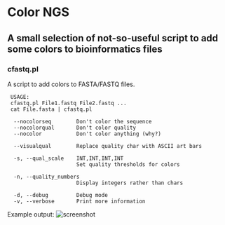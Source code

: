 # Color NGS
## A small selection of not-so-useful script to add some colors to bioinformatics files


### cfastq.pl
A script to add colors to FASTA/FASTQ files.
```
 USAGE:
 cfastq.pl File1.fastq File2.fastq ...
 cat File.fasta | cfastq.pl

  --nocolorseq        Don't color the sequence
  --nocolorqual       Don't color quality
  --nocolor           Don't color anything (why?)
  
  --visualqual        Replace quality char with ASCII art bars

  -s, --qual_scale    INT,INT,INT,INT 
                      Set quality thresholds for colors

  -n, --quality_numbers
                      Display integers rather than chars 

  -d, --debug         Debug mode
  -v, --verbose       Print more information
```

Example output:
![screenshot](https://pbs.twimg.com/media/D5VbVLVWkAUE4nk.png)
